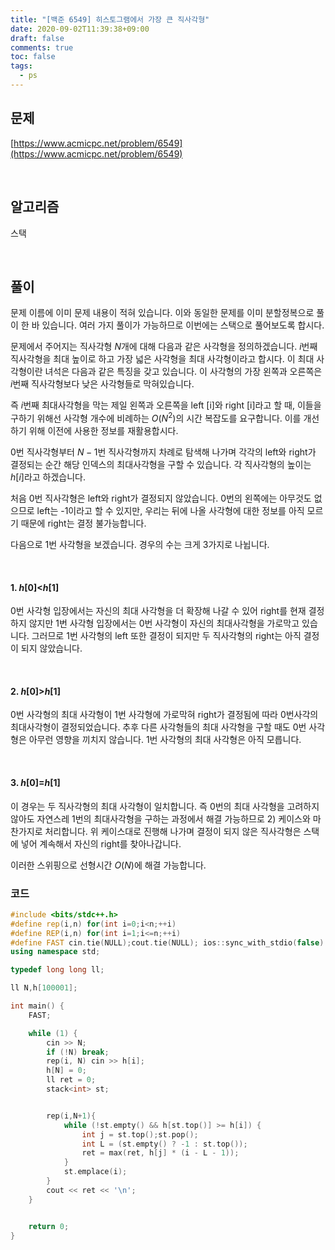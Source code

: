 ```yaml
---
title: "[백준 6549] 히스토그램에서 가장 큰 직사각형"
date: 2020-09-02T11:39:38+09:00
draft: false
comments: true
toc: false
tags:
  - ps
---
```


## 문제

[https://www.acmicpc.net/problem/6549](https://www.acmicpc.net/problem/6549)

<br>

## 알고리즘

스택

<br>

## 풀이

문제 이름에 이미 문제 내용이 적혀 있습니다. 이와 동일한 문제를 이미 분할정복으로 풀이 한 바 있습니다. 여러 가지 풀이가 가능하므로 이번에는 스택으로 풀어보도록 합시다.

문제에서 주어지는 직사각형 $N$개에 대해 다음과 같은 사각형을 정의하겠습니다. $i$번째 직사각형을 최대 높이로 하고 가장 넓은 사각형을 최대 사각형이라고 합시다. 이 최대 사각형이란 녀석은 다음과 같은 특징을 갖고 있습니다. 이 사각형의 가장 왼쪽과 오른쪽은 $i$번째 직사각형보다 낮은 사각형들로 막혀있습니다.

즉 $i$번째 최대사각형을 막는 제일 왼쪽과 오른쪽을 left [i]와 right [i]라고 할 때, 이들을 구하기 위해선 사각형 개수에 비례하는 $O(N^2)$의 시간 복잡도를 요구합니다. 이를 개선하기 위해 이전에 사용한 정보를 재활용합시다.

0번 직사각형부터 $N-1$번 직사각형까지 차례로 탐색해 나가며 각각의 left와 right가 결정되는 순간 해당 인덱스의 최대사각형을 구할 수 있습니다. 각 직사각형의 높이는 $h [i]$라고 하겠습니다.

처음 0번 직사각형은 left와 right가 결정되지 않았습니다. 0번의 왼쪽에는 아무것도 없으므로 left는 -1이라고 할 수 있지만, 우리는 뒤에 나올 사각형에 대한 정보를 아직 모르기 때문에 right는 결정 불가능합니다.

다음으로 1번 사각형을 보겠습니다. 경우의 수는 크게 3가지로 나뉩니다.

<br>

#### 1. $h[0]$<$h[1]$

0번 사각형 입장에서는 자신의 최대 사각형을 더 확장해 나갈 수 있어 right를 현재 결정하지 않지만 1번 사각형 입장에서는 0번 사각형이 자신의 최대사각형을 가로막고 있습니다. 그러므로 1번 사각형의 left 또한 결정이 되지만 두 직사각형의 right는 아직 결정이 되지 않았습니다.

<br>

#### 2. $h [0]$>$h [1]$

0번 사각형의 최대 사각형이 1번 사각형에 가로막혀 right가 결정됨에 따라 0번사각의 최대사각형이 결정되었습니다. 추후 다른 사각형들의 최대 사각형을 구할 때도 0번 사각형은 아무런 영향을 끼치지 않습니다. 1번 사각형의 최대 사각형은 아직 모릅니다.

<br>

#### 3. $h [0]$=$h [1]$

이 경우는 두 직사각형의 최대 사각형이 일치합니다. 즉 0번의 최대 사각형을 고려하지 않아도 자연스레 1번의 최대사각형을 구하는 과정에서 해결 가능하므로 2) 케이스와 마찬가지로 처리합니다. 위 케이스대로 진행해 나가며 결정이 되지 않은 직사각형은 스택에 넣어 계속해서 자신의 right를 찾아나갑니다.

이러한 스위핑으로 선형시간 $O(N)$에 해결 가능합니다.

### 코드

```c++
#include <bits/stdc++.h>
#define rep(i,n) for(int i=0;i<n;++i)
#define REP(i,n) for(int i=1;i<=n;++i)
#define FAST cin.tie(NULL);cout.tie(NULL); ios::sync_with_stdio(false)
using namespace std;

typedef long long ll;

ll N,h[100001];

int main() {
    FAST;

    while (1) {
        cin >> N;
        if (!N) break;
        rep(i, N) cin >> h[i];
        h[N] = 0;
        ll ret = 0;
        stack<int> st;


        rep(i,N+1){
            while (!st.empty() && h[st.top()] >= h[i]) {
                int j = st.top();st.pop();
                int L = (st.empty() ? -1 : st.top());
                ret = max(ret, h[j] * (i - L - 1));
            }
            st.emplace(i);
        }
        cout << ret << '\n';
    }


    return 0;
}
```
